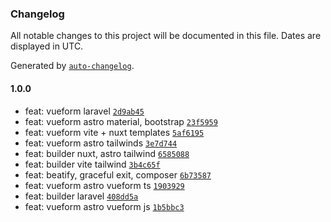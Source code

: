 ### Changelog

All notable changes to this project will be documented in this file. Dates are displayed in UTC.

Generated by [`auto-changelog`](https://github.com/CookPete/auto-changelog).

#### 1.0.0

- feat: vueform laravel [`2d9ab45`](https://github.com/vueform/create-vueform/commit/2d9ab45417b75d43f9ae6fa97e57e22b17e86129)
- feat: vueform astro material, bootstrap [`23f5959`](https://github.com/vueform/create-vueform/commit/23f5959067ef67d33ffed1fa153a06c59921b5e0)
- feat: vueform vite + nuxt templates [`5af6195`](https://github.com/vueform/create-vueform/commit/5af6195f67c580f8008eee4594a246f72b14cc5c)
- feat: vueform astro tailwinds [`3e7d744`](https://github.com/vueform/create-vueform/commit/3e7d744e639ec4380619ad51c38bd92962379776)
- feat: builder nuxt, astro tailwind [`6585088`](https://github.com/vueform/create-vueform/commit/65850888fca07d48bfe91ff1bec77a24d31ef688)
- feat: builder vite tailwind [`3b4c65f`](https://github.com/vueform/create-vueform/commit/3b4c65f8d679eeb17e8c3f098e0b3a8b8c984bc4)
- feat: beatify, graceful exit, composer [`6b73587`](https://github.com/vueform/create-vueform/commit/6b7358754914001f882c91641c8ce189c344d0bd)
- feat: vueform astro vueform ts [`1903929`](https://github.com/vueform/create-vueform/commit/1903929cca91e016b5a77d275587262530450781)
- feat: builder laravel [`408dd5a`](https://github.com/vueform/create-vueform/commit/408dd5a0191d672a4961a82313f4e8eef4e23e52)
- feat: vueform astro vueform js [`1b5bbc3`](https://github.com/vueform/create-vueform/commit/1b5bbc3188343657ca19d363275e0af506bc0fc3)
